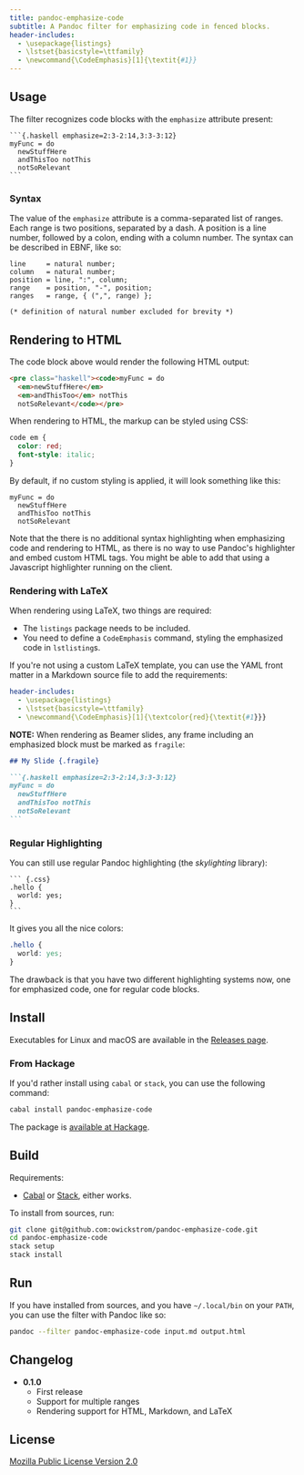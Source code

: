 ```yaml
---
title: pandoc-emphasize-code
subtitle: A Pandoc filter for emphasizing code in fenced blocks.
header-includes:
  - \usepackage{listings}
  - \lstset{basicstyle=\ttfamily}
  - \newcommand{\CodeEmphasis}[1]{\textit{#1}}
---
```


## Usage

The filter recognizes code blocks with the `emphasize` attribute present:

    ```{.haskell emphasize=2:3-2:14,3:3-3:12}
    myFunc = do
      newStuffHere
      andThisToo notThis
      notSoRelevant
    ```

### Syntax

The value of the `emphasize` attribute is a comma-separated list of ranges.
Each range is two positions, separated by a dash. A position is a line number,
followed by a colon, ending with a column number. The syntax can be described
in EBNF, like so:

``` ebnf
line     = natural number;
column   = natural number;
position = line, ":", column;
range    = position, "-", position;
ranges   = range, { (",", range) };

(* definition of natural number excluded for brevity *)
```

## Rendering to HTML

The code block above would render the following HTML output:

``` html
<pre class="haskell"><code>myFunc = do
  <em>newStuffHere</em>
  <em>andThisToo</em> notThis
  notSoRelevant</code></pre>
```

When rendering to HTML, the markup can be styled using CSS:

``` css
code em {
  color: red;
  font-style: italic;
}
```

By default, if no custom styling is applied, it will look something like this:

```{.haskell emphasize=2:3-2:14,3:3-3:12}
myFunc = do
  newStuffHere
  andThisToo notThis
  notSoRelevant
```

Note that the there is no additional syntax highlighting when emphasizing code
and rendering to HTML, as there is no way to use Pandoc's highlighter and embed
custom HTML tags. You might be able to add that using a Javascript highlighter
running on the client.

### Rendering with LaTeX

When rendering using LaTeX, two things are required:

* The `listings` package needs to be included.
* You need to define a `CodeEmphasis` command, styling the emphasized code in
  `lstlisting`s.

If you're not using a custom LaTeX template, you can use the YAML front matter
in a Markdown source file to add the requirements:

``` yaml
header-includes:
  - \usepackage{listings}
  - \lstset{basicstyle=\ttfamily}
  - \newcommand{\CodeEmphasis}[1]{\textcolor{red}{\textit{#1}}}
```

**NOTE:** When rendering as Beamer slides, any frame including an emphasized
block must be marked as `fragile`:

```` markdown
## My Slide {.fragile}

```{.haskell emphasize=2:3-2:14,3:3-3:12}
myFunc = do
  newStuffHere
  andThisToo notThis
  notSoRelevant
```
````

### Regular Highlighting

You can still use regular Pandoc highlighting (the *skylighting* library):

    ``` {.css}
    .hello {
      world: yes;
    }
    ```

It gives you all the nice colors:

``` css
.hello {
  world: yes;
}
```

The drawback is that you have two different highlighting systems now, one
for emphasized code, one for regular code blocks.

## Install

Executables for Linux and macOS are available in the [Releases
page](https://github.com/owickstrom/pandoc-emphasize-code/releases).

### From Hackage

If you'd rather install using `cabal` or `stack`, you can use the following
command:

``` sh
cabal install pandoc-emphasize-code
```

The package is [available at Hackage](https://hackage.haskell.org/package/pandoc-emphasize-code).

## Build

Requirements:

* [Cabal](https://www.haskell.org/cabal/) or
  [Stack](https://docs.haskellstack.org/en/stable/README/), either works.

To install from sources, run:

``` sh
git clone git@github.com:owickstrom/pandoc-emphasize-code.git
cd pandoc-emphasize-code
stack setup
stack install
```

## Run

If you have installed from sources, and you have `~/.local/bin` on your
`PATH`, you can use the filter with Pandoc like so:

``` sh
pandoc --filter pandoc-emphasize-code input.md output.html
```

## Changelog

* **0.1.0**
    - First release
    - Support for multiple ranges
    - Rendering support for HTML, Markdown, and LaTeX

## License

[Mozilla Public License Version 2.0](LICENSE)
